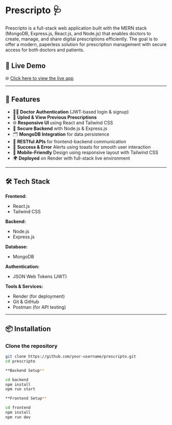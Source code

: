 # Prescripto 🩺

Prescripto is a full-stack web application built with the MERN stack (MongoDB, Express.js, React.js, and Node.js) that enables doctors to create, manage, and share digital prescriptions efficiently.
The goal is to offer a modern, paperless solution for prescription management with secure access for both doctors and patients.

## 🔗 Live Demo

🌐 [Click here to view the live app](https://prescripto-frontend-e6hz.onrender.com/)

---

## 🚀 Features

- 👨‍⚕️ **Doctor Authentication** (JWT-based login & signup)
- 📂 **Uplod & View  Previous Prescriptions**
- 🌐 **Responsive UI** using React and Tailwind CSS
- 🔐 **Secure Backend** with Node.js & Express.js
- 🗂️ **MongoDB Integration** for data persistence
- 📡 **RESTful APIs** for frontend-backend communication
- 💬 **Success & Error** Alerts using toasts for smooth user interaction
- 📱 **Mobile-Friendly** Design using responsive layout with Tailwind CSS
- 🌍 **Deployed** on Render with full-stack live environment
---

## 🛠️ Tech Stack

**Frontend:**
- React.js
- Tailwind CSS

**Backend:**
- Node.js
- Express.js

**Database:**
- MongoDB

**Authentication:**
- JSON Web Tokens (JWT)

**Tools & Services:**
- Render (for deployment)
- Git & GitHub
- Postman (for API testing)

---

## 📦 Installation

### Clone the repository

```bash
git clone https://github.com/your-username/prescripto.git
cd prescripto

**Backend Setup**

cd backend
npm install
npm run start

**Frontend Setup**

cd frontend
npm install
npm run dev
